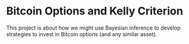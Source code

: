 # Bitcoin Options and Kelly Criterion

This project is about how we might use Bayesian inference to develop strategies to invest in Bitcoin options (and any similar asset).
